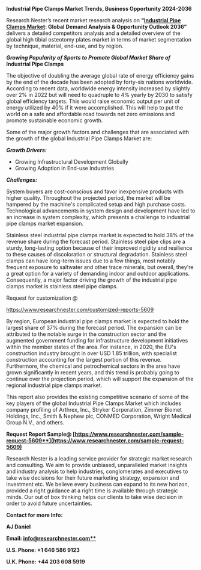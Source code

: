 ﻿**Industrial Pipe Clamps Market Trends, Business Opportunity 2024-2036**

Research Nester’s recent market research analysis on **“[Industrial Pipe Clamps Market](https://www.researchnester.com/reports/industrial-pipe-clamps-market/5609): Global Demand Analysis & Opportunity Outlook 2036”** delivers a detailed competitors analysis and a detailed overview of the global high tibial osteotomy plates market in terms of market segmentation by technique, material, end-use, and by region. 

***Growing Popularity of Sports to Promote Global Market Share of* Industrial Pipe Clamps**

The objective of doubling the average global rate of energy efficiency gains by the end of the decade has been adopted by forty-six nations worldwide. According to recent data, worldwide energy intensity increased by slightly over 2% in 2022 but will need to quadruple to 4% yearly by 2030 to satisfy global efficiency targets. This would raise economic output per unit of energy utilized by 40% if it were accomplished.  This will help to put the world on a safe and affordable road towards net zero emissions and promote sustainable economic growth.

Some of the major growth factors and challenges that are associated with the growth of the global Industrial Pipe Clamps Market are:

***Growth Drivers:***

- Growing Infrastructural Development Globally
- Growing Adoption in End-use Industries

***Challenges:***

System buyers are cost-conscious and favor inexpensive products with higher quality. Throughout the projected period, the market will be hampered by the machine's complicated setup and high purchase costs. Technological advancements in system design and development have led to an increase in system complexity, which presents a challenge to industrial pipe clamps market expansion.

Stainless steel industrial pipe clamps market is expected to hold 38% of the revenue share during the forecast period. Stainless steel pipe clips are a sturdy, long-lasting option because of their improved rigidity and resilience to these causes of discoloration or structural degradation. Stainless steel clamps can have long-term issues due to a few things, most notably frequent exposure to saltwater and other trace minerals, but overall, they're a great option for a variety of demanding indoor and outdoor applications. Consequently, a major factor driving the growth of the industrial pipe clamps market is stainless steel pipe clamps. 

Request for customization @ 

<https://www.researchnester.com/customized-reports-5609>

By region, European industrial pipe clamps market is expected to hold the largest share of 37% during the forecast period. The expansion can be attributed to the notable surge in the construction sector and the augmented government funding for infrastructure development initiatives within the member states of the area. For instance, in 2020, the EU's construction industry brought in over USD 1.85 trillion, with specialist construction accounting for the largest portion of this revenue. Furthermore, the chemical and petrochemical sectors in the area have grown significantly in recent years, and this trend is probably going to continue over the projection period, which will support the expansion of the regional industrial pipe clamps market.

This report also provides the existing competitive scenario of some of the key players of the global Industrial Pipe Clamps Market which includes company profiling of Arthrex, Inc., Stryker Corporation, Zimmer Biomet Holdings, Inc., Smith & Nephew plc, CONMED Corporation, Wright Medical Group N.V., and others.      

**Request Report Sample@ [https://www.researchnester.com/sample-request-5609**](https://www.researchnester.com/sample-request-5609)**

Research Nester is a leading service provider for strategic market research and consulting. We aim to provide unbiased, unparalleled market insights and industry analysis to help industries, conglomerates and executives to take wise decisions for their future marketing strategy, expansion and investment etc. We believe every business can expand to its new horizon, provided a right guidance at a right time is available through strategic minds. Our out of box thinking helps our clients to take wise decision in order to avoid future uncertainties.

**Contact for more Info:**

**AJ Daniel**

**Email: [info@researchnester.com**](mailto:info@researchnester.com)**

**U.S. Phone: +1 646 586 9123** 

**U.K. Phone: +44 203 608 5919**


